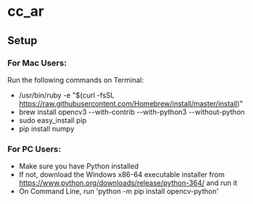 # cc_ar

## Setup

### For Mac Users:
Run the following commands on Terminal:
- /usr/bin/ruby -e "$(curl -fsSL https://raw.githubusercontent.com/Homebrew/install/master/install)"
- brew install opencv3 --with-contrib --with-python3 --without-python
- sudo easy_install pip
- pip install numpy

### For PC Users:
- Make sure you have Python installed
- If not, download the Windows x86-64 executable installer from https://www.python.org/downloads/release/python-364/ and run it
- On Command Line, run 'python -m pip install opencv-python'
